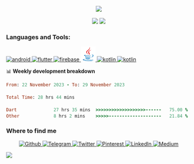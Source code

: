 <p align="center">
  <img src="https://capsule-render.vercel.app/api?type=waving&color=gradient&text=Hello_everyboyd!&height=100&section=header"/>
</p>

<p align="center">
  <img src= "https://media.giphy.com/media/v1.Y2lkPTc5MGI3NjExemxodXByN284b3dsdnA0bWc4c3kyYW96NTc4eGVqMHV0a2s0M250NCZlcD12MV9pbnRlcm5hbF9naWZfYnlfaWQmY3Q9Zw/Zll2OF7cp3HkAhxkJM/giphy.gif"  width="400" >
  <img src= "https://i.pinimg.com/originals/4c/c5/51/4cc551bf58d8fd97efd61f7cd0611836.png"  width="400">
</p>

<h3 align="left">Languages and Tools:</h3>
<p align="left"> 
  <a href="https://developer.android.com" target="_blank" rel="noreferrer"> 
    <img src="https://www.vectorlogo.zone/logos/android/android-icon.svg" alt="android" width="40" height="40"/> 
  </a> 
  <a href="https://flutter.dev" target="_blank" rel="noreferrer"> 
    <img src="https://www.vectorlogo.zone/logos/flutterio/flutterio-icon.svg" alt="flutter" width="40" height="40"/> 
  </a>
  <a href="https://firebase.google.com/" target="_blank" rel="noreferrer"> 
    <img src="https://www.vectorlogo.zone/logos/firebase/firebase-icon.svg" alt="firebase" width="40" height="40"/> 
  </a>
  <a href="https://www.java.com" target="_blank" rel="noreferrer"> 
    <img src="https://raw.githubusercontent.com/devicons/devicon/master/icons/java/java-original.svg" alt="java" width="40" height="40"/>
  </a> 
  <a href="https://kotlinlang.org" target="_blank" rel="noreferrer"> 
    <img src="https://www.vectorlogo.zone/logos/kotlinlang/kotlinlang-icon.svg" alt="kotlin" width="40" height="40"/> 
  </a> 
  <a href="https://dart.dev/" target="_blank" rel="noreferrer"> 
    <img src="https://www.vectorlogo.zone/logos/dartlang/dartlang-icon.svg" alt="kotlin" width="40" height="40"/> 
  </a> 
</p>




📊 **Weekly development breakdown**

<!--START_SECTION:waka-->

```ruby
From: 22 November 2023 - To: 29 November 2023

Total Time: 28 hrs 44 mins

Dart              27 hrs 35 mins  >>>>>>>>>>>>>>>>>>>------   75.00 %
Other             8 hrs 2 mins    >>>>>--------------------   21.84 %
```

<!--END_SECTION:waka-->
<h3>Where to find me</h3>
<p align = "center">
  <a href="https://github.com/betta347" target="_blank">
    <img alt="Github" src="https://img.shields.io/badge/GitHub-%2312100E.svg?&style=for-the-badge&logo=Github&logoColor=white" />
  </a> 
  <a href="https://t.me/betta_347" target="_blank">
    <img alt="Telegram" src="https://img.shields.io/badge/telegram-%231DA1F2.svg?&style=for-the-badge&logo=telegram&logoColor=white" />
  </a> 
  <a href="https://twitter.com/j_khan347" target="_blank">
    <img alt="Twitter" src="https://img.shields.io/badge/twitter-%231DA1F2.svg?&style=for-the-badge&logo=twitter&logoColor=white" />
  </a> 
   <a href="https://www.pinterest.com/betta347/" target="_blank">
    <img alt="Pinterest" src="https://img.shields.io/badge/pinterest-%23C93646.svg?&style=for-the-badge&logo=pinterest&logoColor=white" />
  </a> 
  <a href="https://www.linkedin.com/in/khan347/" target="_blank">
    <img alt="LinkedIn" src="https://img.shields.io/badge/linkedin-%230077B5.svg?&style=for-the-badge&logo=linkedin&logoColor=white" />
  </a> 
  <a href="https://medium.com/@j_khan347" target="_blank">
    <img alt="Medium" src="https://img.shields.io/badge/medium-%2312100E.svg?&style=for-the-badge&logo=medium&logoColor=white" />
  </a>
</p>

<p align="left">
  <img src="https://capsule-render.vercel.app/api?type=waving&color=gradient&height=100&section=footer"/>
</p>
